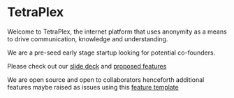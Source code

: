 # TetraPlex

Welcome to TetraPlex, the internet platform that uses anonymity as a means to drive communication, knowledge and understanding.

We are a pre-seed early stage startup looking for potential co-founders.

Please check out our [slide deck](/Documentation/TetraPlex%20deck%200.51%20-%20dark%20mode.pptx) and [proposed features](/Documentation/Features.md) 

We are open source and open to collaborators henceforth additional features maybe raised as issues using this [feature template](/ISSUE_TEMPLATE/feature_request.md)
